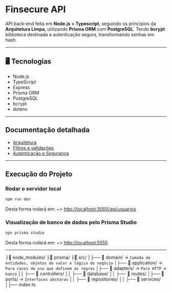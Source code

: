 # Finsecure API

API back-end feita em **Node.js + Typescript**, seguindo os princípios da **Arquitetura Limpa**, utilizando **Prisma ORM** com **PostgreSQL**.
Tendo **bcrypt** biblioteca destinada a autenticação segura, transformando senhas em hash.

---

## 🖥️ Tecnologias

- Node.js
- TypeScript
- Express
- Prisma ORM
- PostgreSQL
- bcrypt
- dotenv

---

## Documentação detalhada

- [Arquitetura](docs/arquitetura.md)
- [Filtros e validações](docs/filtros.md)
- [Autenticação e Segurança](docs/seguranca.md)

---

## Execução do Projeto

### Rodar o servidor local

```bash
npm run dev
```

Desta forma rodará em:
~> <http://localhost:3000/api/usuarios>

### Visualização de banco de dados pelo Prisma Studio

```bash
npx prisma studio
```

Desta forma rodará em:
~> <http://localhost:5555>

---
├📁 node_modules/
├📁 prisma/
├📁 src/
│├── 📁 domain/ -> `Camada de entidades, objetos de valor e lógica do negócio`
│├── 📁 application/ -> `Para casos de uso que definem as regras`
│├── 📁 adapters/ -> `Para HTTP e banco`
││   ├── 📁 controllers/
││   ├── 📁 database/
││   ├── 📁 routes/
│├── 📁 ports/ -> `Interfaces abstaras`
││   ├── 📁 repositories/
││   ├── 📁 services/
│├── index.ts
